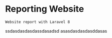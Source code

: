 # Reporting Website
```
Website report with Laravel 8
```
ssdasdasdasdassdasadsd
asasdasdasdasddasas
